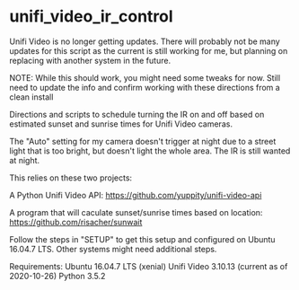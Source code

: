 # unifi_video_ir_control

Unifi Video is no longer getting updates. There will probably not be many updates for this script as the current is still working for me, but planning on replacing with another system in the future.

NOTE: While this should work, you might need some tweaks for now. Still need to update the info and confirm working with these directions from a clean install

Directions and scripts to schedule turning the IR on and off based on estimated sunset and sunrise times for Unifi Video cameras.

The "Auto" setting for my camera doesn't trigger at night due to a street light that is too bright, but doesn't light the whole area.  The IR is still wanted at night.

This relies on these two projects:

A Python Unifi Video API:
https://github.com/yuppity/unifi-video-api

A program that will caculate sunset/sunrise times based on location:
https://github.com/risacher/sunwait

Follow the steps in "SETUP" to get this setup and configured on Ubuntu 16.04.7 LTS. Other systems might need additional steps.

Requirements:
Ubuntu 16.04.7 LTS (xenial)
Unifi Video 3.10.13 (current as of 2020-10-26)
Python 3.5.2

